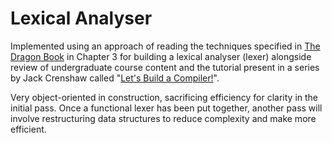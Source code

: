 Lexical Analyser
===============

Implemented using an approach of reading the techniques specified in [The Dragon Book](http://en.wikipedia.org/wiki/Compilers:_Principles,_Techniques,_and_Tools) in Chapter 3 for building a lexical analyser (lexer) alongside review of undergraduate course content and the tutorial present in a series by Jack Crenshaw called "[Let's Build a Compiler!](http://compilers.iecc.com/crenshaw/)".

Very object-oriented in construction, sacrificing efficiency for clarity in the initial pass. Once a functional lexer has been put together, another pass will involve restructuring data structures to reduce complexity and make more efficient.